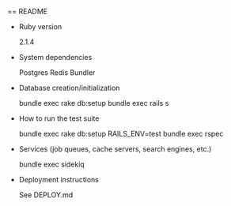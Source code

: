 == README

* Ruby version

  2.1.4

* System dependencies

  Postgres
  Redis
  Bundler

* Database creation/initialization

  bundle exec rake db:setup
  bundle exec rails s

* How to run the test suite

  bundle exec rake db:setup RAILS_ENV=test
  bundle exec rspec

* Services (job queues, cache servers, search engines, etc.)

  bundle exec sidekiq

* Deployment instructions

  See DEPLOY.md